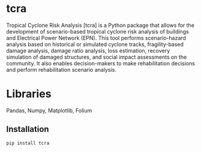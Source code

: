 # tcra

Tropical Cyclone Risk Analysis [tcra] is a Python package that allows for the development of scenario-based tropical cyclone risk analysis of buildings and Electrical Power Network (EPN). This tool performs scenario-hazard analysis based on historical or simulated cyclone tracks, fragility-based damage analysis, damage ratio analysis, loss estimation, recovery simulation of damaged structures, and social impact assessments on the community. It also enables decision-makers to make rehabilitation decisions and perform rehabilitation scenario analysis.

# Libraries
Pandas, Numpy, Matplotlib, Folium

## Installation

```bash
pip install tcra

